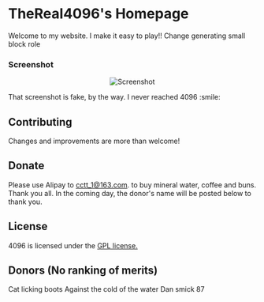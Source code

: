 # TheReal4096's Homepage
Welcome to my website.
I make it easy to play!! Change generating small block role

### Screenshot

<p align="center">
  <img src="http://pictures.gabrielecirulli.com/2048-20140309-234100.png" alt="Screenshot"/>
</p>
That screenshot is fake, by the way. I never reached 4096 :smile:

## Contributing
Changes and improvements are more than welcome! 

## Donate
Please use Alipay to cctt_1@163.com. to buy mineral water, coffee and buns. Thank you all. In the coming day, the donor's name will be posted below to thank you.

## License
4096 is licensed under the [GPL license.](https://github.com/chillyc/4096/LICENSE)

## Donors (No ranking of merits)
Cat licking boots
Against the cold of the water
Dan smick 87
